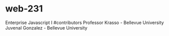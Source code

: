 # web-231
Enterprise Javascript I
#contributors 
Professor Krasso - Bellevue University
Juvenal Gonzalez - Bellevue University
